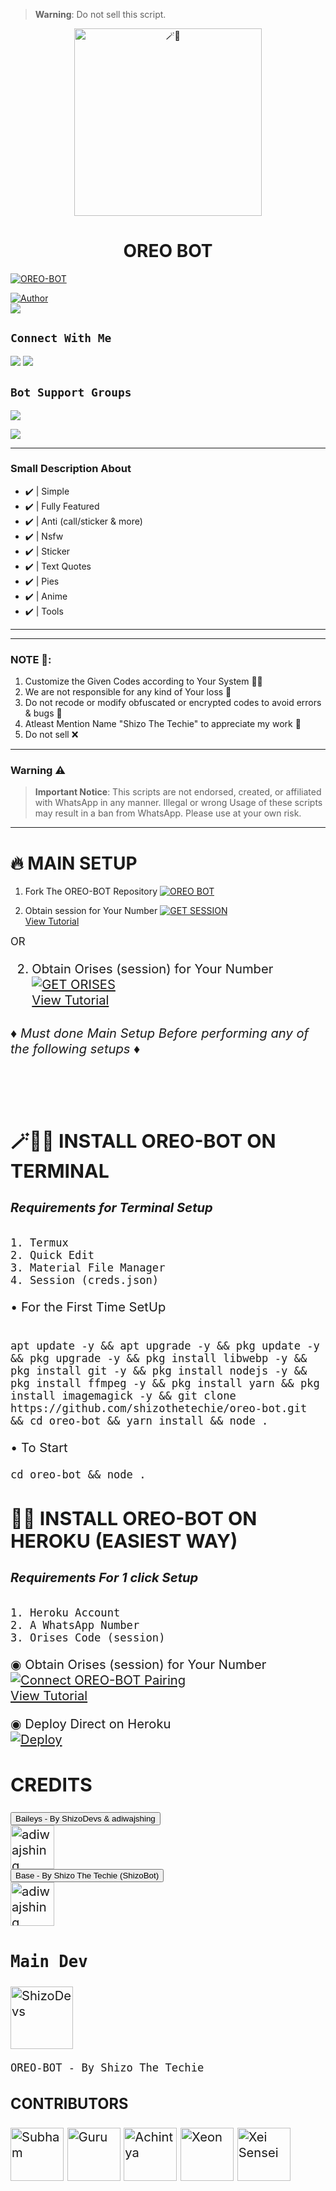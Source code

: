 > **Warning**: Do not sell this script.

<center>

<img alt=🪄🍪 height="300" src="https://i.imgur.com/RCMg1aL.jpg">

</center>

<h1 align="center">OREO BOT</h1>



<p align="center">

 <a href="#"><img title="OREO-BOT" src="https://img.shields.io/badge/Whatshapp BOT-green?colorA=%23ff0000&colorB=%23017e40&style=for-the-badge"></a>

</p>

<p align="center">

<a href="https://github.com/shizothetechie"><img title="Author" src="https://img.shields.io/badge/AUTHOR-shizothetechie-green.svg?style=for-the-badge&logo=github"></a>
<br>
<img src="https://komarev.com/ghpvc/?username=shizothetechie&color=brightgreen" />

</p>



## ```Connect With Me```

<a href="https://api.whatsapp.com/send?phone=919637987574&text=hello+shizo+devs+❤️✨"><img src="https://img.shields.io/badge/Connect on WhatsApp-25D366?style=for-the-badge&logo=whatsapp&logoColor=white"></a>
<a href="https://instagram.com/shizo_the_techie"><img src="https://img.shields.io/badge/Connect on instagram-E4405F?style=for-the-badge&logo=instagram&logoColor=white"></a>

## ```Bot Support Groups```

<a href="https://chat.whatsapp.com/DWqdPuQ0yFkKyf1SzZ0k9Y"><img src="https://img.shields.io/badge/Join support group-25D366?style=for-the-badge&logo=whatsapp&logoColor=white"></a>

<a href="https://whatsapp.com/channel/0029VaCkzkr3wtb1uYWiRz2o"><img src="https://img.shields.io/badge/Follow Channel-25D366?style=for-the-badge&logo=whatsapp&logoColor=white"></a>





---------



### Small Description About 

- ✔️ | Simple
- ✔️ | Fully Featured
- ✔️ | Anti (call/sticker & more)
- ✔️ | Nsfw 
- ✔️ | Sticker 
- ✔️ | Text Quotes
- ✔️ | Pies
- ✔️ | Anime 
- ✔️ | Tools 

---------

---------

### NOTE 📜:
1. Customize the Given Codes according to Your System 🧑‍💻
2. We are not responsible for any kind of Your loss 🤧
3. Do not recode or modify obfuscated or encrypted codes to avoid errors & bugs 🐛
4. Atleast Mention Name "Shizo The Techie" to appreciate my work 🥺
5. Do not sell ❌

---------
### Warning ⚠️ 

> **Important Notice**: This scripts are not endorsed, created, or affiliated with WhatsApp in any manner. Illegal or wrong Usage of these scripts may result in a ban from WhatsApp. Please use at your own risk.


---------


# 🔥 MAIN SETUP

1. Fork The OREO-BOT Repository 
<a href="https://github.com/shizothetechie/OREO-BOT/fork"><img title="OREO BOT" src="https://img.shields.io/badge/FORK OREO BOT-h?color=orange&style=for-the-badge&logo=stackshare"></a>



2. Obtain session for Your Number
     <a href="https://shizo-wapair-connect.onrender.com/pair"><img title="GET SESSION" src="https://img.shields.io/badge/GET SESSION-h?color=blue&style=for-the-badge&logo=stackshare"></a><br>
 <a href="https://youtube.com/shorts/-xyT0ib8fis?si=Bpj6soGa7Y39LCKi"> View Tutorial</a><br>

<big> OR <big>

2. Obtain Orises (session) for Your Number
     <a href="https://orises-byshizo.onrender.com"><img title="GET ORISES" src="https://img.shields.io/badge/GET ORISES-h?color=blue&style=for-the-badge&logo=stackshare"></a><br>
 <a href="https://youtube.com/shorts/-xyT0ib8fis?si=Bpj6soGa7Y39LCKi"> View Tutorial</a><br>



###### ♦️ Must done Main Setup Before performing any of the following setups ♦️

<br>



## 🪄🍪🔥 INSTALL OREO-BOT ON TERMINAL

##### Requirements for Terminal Setup
```
1. Termux
2. Quick Edit
3. Material File Manager
4. Session (creds.json)
```

• For the First Time SetUp

```

apt update -y && apt upgrade -y && pkg update -y && pkg upgrade -y && pkg install libwebp -y && pkg install git -y && pkg install nodejs -y && pkg install ffmpeg -y && pkg install yarn && pkg install imagemagick -y && git clone https://github.com/shizothetechie/oreo-bot.git && cd oreo-bot && yarn install && node .

```

• To Start
```
cd oreo-bot && node .
```

## 🥵🔥 INSTALL OREO-BOT ON HEROKU (EASIEST WAY)

##### Requirements For 1 click Setup 

``` 
1. Heroku Account
2. A WhatsApp Number
3. Orises Code (session) 
```

◉ Obtain Orises (session) for Your Number
     <a href="https://connectoreo.onrender.com/"><img title="Connect OREO-BOT Pairing" src="https://img.shields.io/badge/Connect OREO-BOT Pairing-h?color=blue&style=for-the-badge&logo=stackshare"></a><br>
 <a href="https://youtube.com/shorts/-xyT0ib8fis?si=Bpj6soGa7Y39LCKi"> View Tutorial</a><br>

◉ Deploy Direct on Heroku
<br> [![Deploy](https://www.herokucdn.com/deploy/button.svg)](https://deploy-oreobot.onrender.com/)



## CREDITS 
<div><button id="boton" type="button">Baileys - By ShizoDevs & adiwajshing</button></div>
<a href="https://github.com/shizo-devs/shizoweb"><img src="https://github.com/shizo-devs.png" width="70" height="70" alt="adiwajshing"/></a>

<div><button id="boton" type="button">Base  - By Shizo The Techie (ShizoBot)</button></div>
<a href="https://github.com/shizothetechie"><img src="https://github.com/shizothetechie.png" width="70" height="70" alt="adiwajshing"/></a>



## `Main Dev` 
<a href="https://github.com/shizothetechie"><img src="https://github.com/shizothetechie.png" width="100" height="100" alt="ShizoDevs"/></a>
  
`OREO-BOT - By Shizo The Techie`

### CONTRIBUTORS
<a href="https://github.com/syntax-king"><img src="https://github.com/syntax-king.png" width="85" height="85" alt="Subham"/></a>
<a href="https://github.com/Guru322"><img src="https://github.com/Guru322.png" width="85" height="85" alt="Guru"/></a>
<a href="https://github.com/kai0071"><img src="https://github.com/kai0071.png" width="85" height="85" alt="Achintya"/></a>
<a href="https://github.com/DGXeon"><img src="https://github.com/DGXeon.png" width="85" height="85" alt="Xeon"/></a>
<a href="https://github.com/Xei-Sensei"><img src="https://github.com/Xei-Sensei.png" width="85" height="85" alt="Xei Sensei"/></a>
